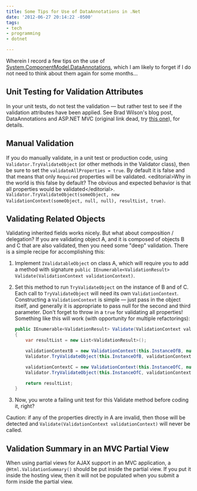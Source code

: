 ```yaml
---
title: Some Tips for Use of DataAnnotations in .Net
date: '2012-06-27 20:14:22 -0500'
tags:
- tech
- programming
- dotnet

---
```


Wherein I record a few tips on the use of [System.ComponentModel.DataAnnotations](https://rachelappel.com/2015/03/15/asp-net-mvchow-data-annotations-for-asp-net-mvc-validation-work/),
which I am likely to forget if I do not need to think about them again for some
months&hellip;

<!-- truncate -->

## Unit Testing for Validation Attributes

In your unit tests, do not test the validation &mdash; but rather test to see if
the validation attributes have been applied. See Brad Wilson's blog post, DataAnnotations
and ASP.NET MVC (original link dead, try [this one](https://odetocode.com/blogs/scott/archive/2009/04/27/6-tips-for-asp-net-mvc-model-binding.aspx)), for details.

## Manual Validation

If you do manually validate, in a unit test or production code, using
`Validator.TryValidateObject` (or other methods in the Validator class), then be
sure to set the `validateAllProperties = true`. By default it is false and that
means that only `Required` properties will be validated. &lt;editorial>Why in
the world is this false by default? The obvious and expected behavior is that
all properties would be validated&lt;/editorial>.
`Validator.TryValidateObject(someObject, new ValidationContext(someObject, null,
null), resultList, true)`.

## Validating Related Objects

Validating inherited fields works nicely. But what about composition /
delegation? If you are validating object A, and it is composed of objects B and
C that are also validated, then you need some "deep" validation. There is a
simple recipe for accomplishing this:

1. Implement `IValidatableObject` on class A, which will require you to add a
   method with signature `public IEnumerable<ValidationResult>
   Validate(ValidationContext validationContext)`.
1. Set this method to run `TryValidateObject` on the instance of B and of C.
   Each call to `TryValidateObject` will need its own `ValidationContext`.
   Constructing a `ValidationContext` is simple &mdash; just pass in the object
   itself, and generally it is appropriate to pass null for the second and third
   parameter. Don't forget to throw in a `true` for validating all properties!
   Something like this will work (with opportunity for multiple refactorings):

   ```csharp
   public IEnumerable<ValidationResult> Validate(ValidationContext validationContext)
   {
       var resultList = new List<ValidationResult>();

       validationContextB = new ValidationContext(this.InstanceOfB, null, null);
       Validator.TryValidateObject(this.InstanceOfB, validationContextB, resultList, true);

       validationContextC = new ValidationContext(this.InstanceOfC, null, null);
       Validator.TryValidateObject(this.InstanceOfC, validationContextC, resultList, true);

       return resultList;
   }
   ```

1. Now, you wrote a failing unit test for this Validate method before coding it, right?

Caution: if any of the properties directly in A are invalid, then those will be
detected and `Validate(ValidationContext validationContext)` will never be
called.

## Validation Summary in an MVC Partial View

When using partial views for AJAX support in an MVC application, a
`@Html.ValidationSummary()` should be put inside the partial view. If you put it
inside the hosting view, then it will not be populated when you submit a form
inside the partial view.
